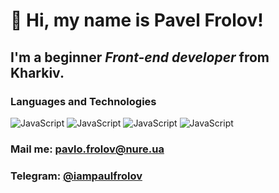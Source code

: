 # 👋 Hi, my name is **Pavel Frolov**!
## I'm a beginner *Front-end developer* from Kharkiv.

### Languages and Technologies
![JavaScript](https://img.shields.io/badge/-HTML-090909?style=for-the-badge&logo=html5)
![JavaScript](https://img.shields.io/badge/-CSS-090909?style=for-the-badge&logo=css3)
![JavaScript](https://img.shields.io/badge/-JavaScript-090909?style=for-the-badge&logo=JavaScript)
![JavaScript](https://img.shields.io/badge/-ReactJs-090909?style=for-the-badge&logo=React)

### Mail me: pavlo.frolov@nure.ua
### Telegram: [@iampaulfrolov](https://t.me/iampaulfrolov)

